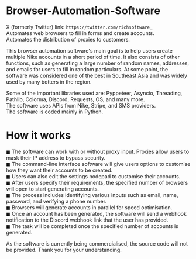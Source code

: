 # Browser-Automation-Software
X (formerly Twitter) link: `https://twitter.com/richsoftware_`<br /> 
Automates web browsers to fill in forms and create accounts.<br /> 
Automates the distribution of proxies to customers.

This browser automation software's main goal is to help users create multiple Nike accounts in a short period of time. 
It also consists of other functions, such as generating a large number of random names, addresses, and emails for users to fill in random particulars.
At some point, the software was considered one of the best in Southeast Asia and was widely used by many botters in the region.

Some of the important libraries used are: Pyppeteer, Asyncio, Threading, Pathlib, Colorma, Discord, Requests, OS, and many more.<br />
The software uses APIs from Nike, Stripe, and SMS providers.<br />
The software is coded mainly in Python.

# How it works
◼ The software can work with or without proxy input. Proxies allow users to mask their IP address to bypass security.<br />
◼ The command-line interface software will give users options to customise how they want their accounts to be created.<br />
◼ Users can also edit the settings nodepad to customise their accounts.<br />
◼ After users specify their requirements, the specified number of browsers will open to start generating accounts.<br />
◼ The process includes identifying various inputs such as email, name, password, and verifying a phone number.<br />
◼ Browsers will generate accounts in parallel for speed optimisation.<br />
◼ Once an account has been generated, the software will send a webhook notification to the Discord webhook link that the user has provided.<br />
◼ The task will be completed once the specified number of accounts is generated.<br />

As the software is currently being commercialised, the source code will not be provided.
Thank you for your understanding.
